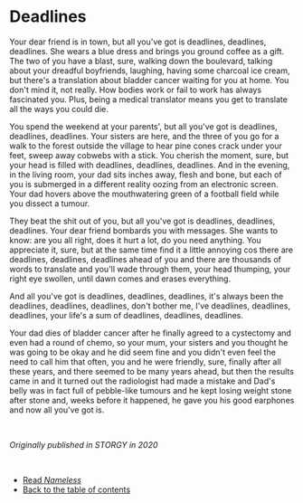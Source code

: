 # Deadlines

Your dear friend is in town, but all you've got is deadlines, deadlines, deadlines. She wears a blue dress and brings you ground coffee as a gift. The two of you have a blast, sure, walking down the boulevard, talking about your dreadful boyfriends, laughing, having some charcoal ice cream, but there's a translation about bladder cancer waiting for you at home. You don't mind it, not really. How bodies work or fail to work has always fascinated you. Plus, being a medical translator means you get to translate all the ways you could die.

You spend the weekend at your parents', but all you've got is deadlines, deadlines, deadlines. Your sisters are here, and the three of you go for a walk to the forest outside the village to hear pine cones crack under your feet, sweep away cobwebs with a stick. You cherish the moment, sure, but your head is filled with deadlines, deadlines, deadlines. And in the evening, in the living room, your dad sits inches away, flesh and bone, but each of you is submerged in a different reality oozing from an electronic screen. Your dad hovers above the mouthwatering green of a football field while you dissect a tumour.

They beat the shit out of you, but all you've got is deadlines, deadlines, deadlines. Your dear friend bombards you with messages. She wants to know: are you all right, does it hurt a lot, do you need anything. You appreciate it, sure, but at the same time find it a little annoying cos there are deadlines, deadlines, deadlines ahead of you and there are thousands of words to translate and you'll wade through them, your head thumping, your right eye swollen, until dawn comes and erases everything.

And all you've got is deadlines, deadlines, deadlines, it's always been the deadlines, deadlines, deadlines, don't bother me, I've deadlines, deadlines, deadlines, your life's a sum of deadlines, deadlines, deadlines.

Your dad dies of bladder cancer after he finally agreed to a cystectomy and even had a round of chemo, so your mum, your sisters and you thought he was going to be okay and he did seem fine and you didn't even feel the need to call him that often, you and he were friendly, sure, finally after all these years, and there seemed to be many years ahead, but then the results came in and it turned out the radiologist had made a mistake and Dad's belly was in fact full of pebble-like tumours and he kept losing weight stone after stone and, weeks before it happened, he gave you his good earphones and now all you've got is.

<br/>

*Originally published in STORGY in 2020*

<br/>

- [Read *Nameless*](nameless.md)
- [Back to the table of contents](README.md)
